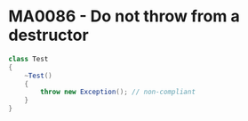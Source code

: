 # MA0086 - Do not throw from a destructor

````csharp
class Test
{
    ~Test()
    {
        throw new Exception(); // non-compliant
    }
}
````